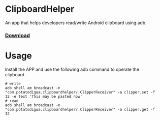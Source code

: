 # ClipboardHelper
An app that helps developers read/write Android clipboard using adb.
### [Download](https://github.com/Potato-DiGua/ClipboardHelper/releases)
# Usage
Install the APP and use the following adb command to operate the clipboard.
```shell
# write
adb shell am broadcast -n "com.potatodigua.clipboardhelper/.ClipperReceiver" -a clipper.set -f 32 -e text 'This may be pasted now'
# read
adb shell am broadcast -n "com.potatodigua.clipboardhelper/.ClipperReceiver" -a clipper.get -f 32
```

